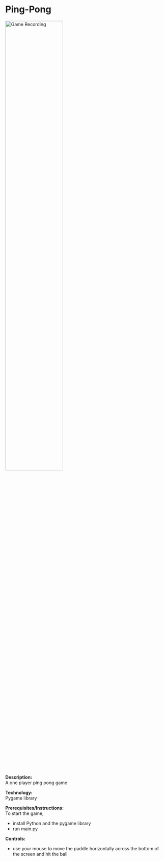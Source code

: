 # Ping-Pong

<img src="https://github.com/user-attachments/assets/ee0935a7-d3ae-4af0-aede-0780f40cac1e" width="60%" alt="Game Recording">


**Description:**  
A one player ping pong game

**Technology:**  
Pygame library  

**Prerequisites/Instructions:**  
To start the game,
* install Python and the pygame library
* run main.py  

**Controls:**  
* use your mouse to move the paddle horizontally across the bottom of the screen and hit the ball
